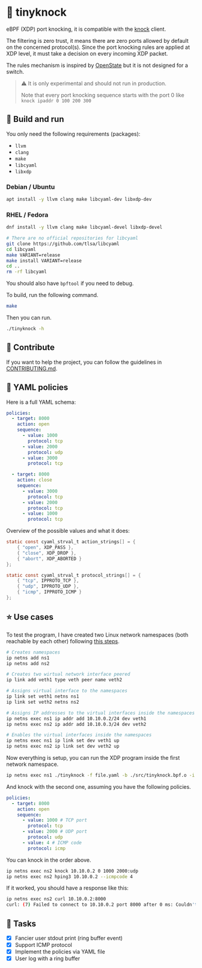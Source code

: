 # 🐝 tinyknock

eBPF (XDP) port knocking, it is compatible with the [knock](https://github.com/jvinet/knock) client.

The filtering is zero trust, it means there are zero ports allowed by default on the concerned protocol(s). Since the port knocking rules are applied at XDP level, it must take a decision on every incoming XDP packet.

The rules mechanism is inspired by [OpenState](https://sdn.ieee.org/newsletter/march-2017/openstate-an-interface-for-stateful-packet-processing-in-programmable-switches) but it is not designed for a switch.

> ⚠️ It is only experimental and should not run in production.
> 
> Note that every port knocking sequence starts with the port 0
> like `knock ipaddr 0 100 200 300`

## 📖 Build and run

You only need the following requirements (packages):
- `llvm`
- `clang`
- `make`
- `libcyaml`
- `libxdp`

### Debian / Ubuntu

```bash
apt install -y llvm clang make libcyaml-dev libxdp-dev
```

### RHEL / Fedora

```bash
dnf install -y llvm clang make libcyaml-devel libxdp-devel

# There are no official repositories for libcyaml
git clone https://github.com/tlsa/libcyaml
cd libcyaml
make VARIANT=release
make install VARIANT=release
cd ..
rm -rf libcyaml
```

You should also have `bpftool` if you need to debug.

To build, run the following command.
```bash
make
```

Then you can run.
```bash
./tinyknock -h
```

## 🤝 Contribute

If you want to help the project, you can follow the guidelines in [CONTRIBUTING.md](./CONTRIBUTING.md).

## 📏 YAML policies

Here is a full YAML schema:

```yaml
policies:
  - target: 8000
    action: open
    sequence:
      - value: 1000
        protocol: tcp
      - value: 2000
        protocol: udp
      - value: 3000
        protocol: tcp

  - target: 8000
    action: close
    sequence:
      - value: 3000
        protocol: tcp
      - value: 2000
        protocol: tcp
      - value: 1000
        protocol: tcp
```

Overview of the possible values and what it does:

```c
static const cyaml_strval_t action_strings[] = {
	{ "open", XDP_PASS },
	{ "close", XDP_DROP },
	{ "abort", XDP_ABORTED }
};

static const cyaml_strval_t protocol_strings[] = {
	{ "tcp", IPPROTO_TCP },
	{ "udp", IPPROTO_UDP },
	{ "icmp", IPPROTO_ICMP }
};
```

## ⭐ Use cases

To test the program, I have created two Linux network namespaces (both reachable by each other) following [this steps](https://medium.com/@technbd/creating-network-namespaces-in-linux-system-and-connecting-two-network-namespaces-using-virtual-6031d295f69b).

```bash
# Creates namespaces
ip netns add ns1
ip netns add ns2

# Creates two wirtual network interface peered
ip link add veth1 type veth peer name veth2

# Assigns virtual interface to the namespaces
ip link set veth1 netns ns1
ip link set veth2 netns ns2

# Assigns IP addresses to the virtual interfaces inside the namespaces
ip netns exec ns1 ip addr add 10.10.0.2/24 dev veth1
ip netns exec ns2 ip addr add 10.10.0.3/24 dev veth2

# Enables the virtual interfaces inside the namespaces
ip netns exec ns1 ip link set dev veth1 up
ip netns exec ns2 ip link set dev veth2 up
```

Now everything is setup, you can run the XDP program inside the first network namespace.

```bash
ip netns exec ns1 ./tinyknock -f file.yaml -b ./src/tinyknock.bpf.o -i veth1
```

And knock with the second one, assuming you have the following policies.
```yaml
policies:
  - target: 8000
    action: open
    sequence:
      - value: 1000 # TCP port
        protocol: tcp
      - value: 2000 # UDP port
        protocol: udp
      - value: 4 # ICMP code
        protocol: icmp
```

You can knock in the order above.
```bash
ip netns exec ns2 knock 10.10.0.2 0 1000 2000:udp
ip netns exec ns2 hping3 10.10.0.2 --icmpcode 4
```

If it worked, you should have a response like this:
```bash
ip netns exec ns2 curl 10.10.0.2:8000
curl: (7) Failed to connect to 10.10.0.2 port 8000 after 0 ms: Couldn't connect to server
```

## 🎉 Tasks

- [x] Fancier user stdout print (ring buffer event)
- [x] Support ICMP protocol
- [x] Implement the policies via YAML file
- [x] User log with a ring buffer
